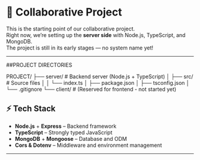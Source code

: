 # 🚧 Collaborative Project 

This is the starting point of our collaborative project.  
Right now, we’re setting up the **server side** with Node.js, TypeScript, and MongoDB.  
The project is still in its early stages — no system name yet!

---
##PROJECT DIRECTORIES

PROJECT/
├── server/          # Backend server (Node.js + TypeScript)
│   ├── src/         # Source files
│   │   └── index.ts
│   ├── package.json
│   ├── tsconfig.json
│   └── .gitignore
└── client/          # (Reserved for frontend - not started yet)



## ⚡ Tech Stack

- **Node.js** + **Express** – Backend framework  
- **TypeScript** – Strongly typed JavaScript  
- **MongoDB** + **Mongoose** – Database and ODM  
- **Cors & Dotenv** – Middleware and environment management  

---

